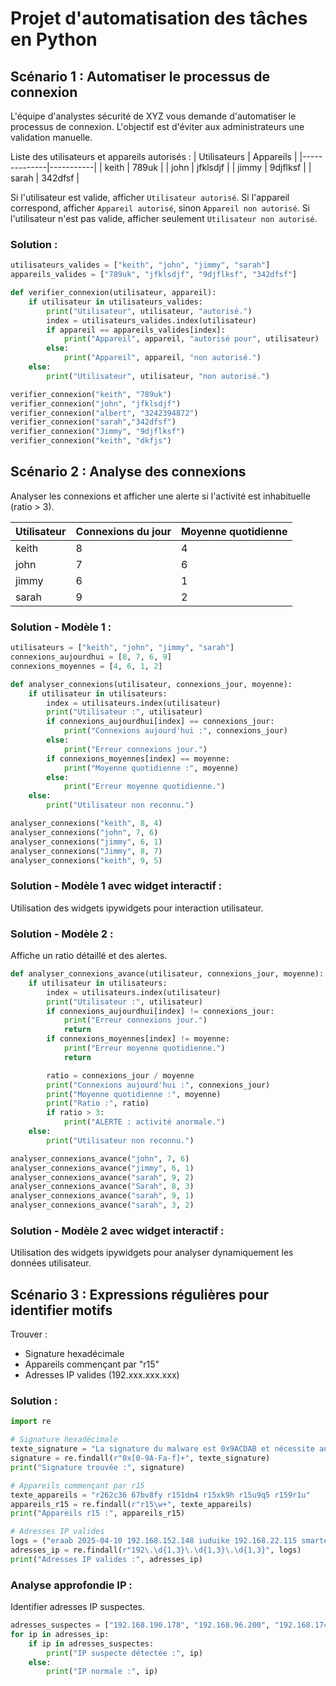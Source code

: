 # Projet d'automatisation des tâches en Python

## Scénario 1 : Automatiser le processus de connexion

L'équipe d'analystes sécurité de XYZ vous demande d'automatiser le processus de connexion. L'objectif est d'éviter aux administrateurs une validation manuelle.

Liste des utilisateurs et appareils autorisés :
| Utilisateurs | Appareils |
|--------------|-----------|
| keith        | 789uk     |
| john         | jfklsdjf  |
| jimmy        | 9djflksf  |
| sarah        | 342dfsf   |

Si l'utilisateur est valide, afficher `Utilisateur autorisé`. Si l'appareil correspond, afficher `Appareil autorisé`, sinon `Appareil non autorisé`. Si l'utilisateur n'est pas valide, afficher seulement `Utilisateur non autorisé`.

### Solution :
```python
utilisateurs_valides = ["keith", "john", "jimmy", "sarah"]
appareils_valides = ["789uk", "jfklsdjf", "9djflksf", "342dfsf"]

def verifier_connexion(utilisateur, appareil):
    if utilisateur in utilisateurs_valides:
        print("Utilisateur", utilisateur, "autorisé.")
        index = utilisateurs_valides.index(utilisateur)
        if appareil == appareils_valides[index]:
            print("Appareil", appareil, "autorisé pour", utilisateur)
        else:
            print("Appareil", appareil, "non autorisé.")
    else:
        print("Utilisateur", utilisateur, "non autorisé.")

verifier_connexion("keith", "789uk")
verifier_connexion("john", "jfklsdjf")
verifier_connexion("albert", "3242394872")
verifier_connexion("sarah","342dfsf")
verifier_connexion("Jimmy", "9djflksf")
verifier_connexion("keith", "dkfjs")
```

## Scénario 2 : Analyse des connexions

Analyser les connexions et afficher une alerte si l'activité est inhabituelle (ratio > 3).

| Utilisateur | Connexions du jour | Moyenne quotidienne |
|-------------|--------------------|---------------------|
| keith       | 8                  | 4                   |
| john        | 7                  | 6                   |
| jimmy       | 6                  | 1                   |
| sarah       | 9                  | 2                   |

### Solution - Modèle 1 :
```python
utilisateurs = ["keith", "john", "jimmy", "sarah"]
connexions_aujourdhui = [8, 7, 6, 9]
connexions_moyennes = [4, 6, 1, 2]

def analyser_connexions(utilisateur, connexions_jour, moyenne):
    if utilisateur in utilisateurs:
        index = utilisateurs.index(utilisateur)
        print("Utilisateur :", utilisateur)
        if connexions_aujourdhui[index] == connexions_jour:
            print("Connexions aujourd'hui :", connexions_jour)
        else:
            print("Erreur connexions jour.")
        if connexions_moyennes[index] == moyenne:
            print("Moyenne quotidienne :", moyenne)
        else:
            print("Erreur moyenne quotidienne.")
    else:
        print("Utilisateur non reconnu.")

analyser_connexions("keith", 8, 4)
analyser_connexions("john", 7, 6)
analyser_connexions("jimmy", 6, 1)
analyser_connexions("Jimmy", 8, 7)
analyser_connexions("keith", 9, 5)
```

### Solution - Modèle 1 avec widget interactif :
Utilisation des widgets ipywidgets pour interaction utilisateur.

### Solution - Modèle 2 :
Affiche un ratio détaillé et des alertes.

```python
def analyser_connexions_avance(utilisateur, connexions_jour, moyenne):
    if utilisateur in utilisateurs:
        index = utilisateurs.index(utilisateur)
        print("Utilisateur :", utilisateur)
        if connexions_aujourdhui[index] != connexions_jour:
            print("Erreur connexions jour.")
            return
        if connexions_moyennes[index] != moyenne:
            print("Erreur moyenne quotidienne.")
            return

        ratio = connexions_jour / moyenne
        print("Connexions aujourd'hui :", connexions_jour)
        print("Moyenne quotidienne :", moyenne)
        print("Ratio :", ratio)
        if ratio > 3:
            print("ALERTE : activité anormale.")
    else:
        print("Utilisateur non reconnu.")

analyser_connexions_avance("john", 7, 6)
analyser_connexions_avance("jimmy", 6, 1)
analyser_connexions_avance("sarah", 9, 2)
analyser_connexions_avance("Sarah", 8, 3)
analyser_connexions_avance("sarah", 9, 1)
analyser_connexions_avance("sarah", 3, 2)
```

### Solution - Modèle 2 avec widget interactif :
Utilisation des widgets ipywidgets pour analyser dynamiquement les données utilisateur.

## Scénario 3 : Expressions régulières pour identifier motifs

Trouver :
- Signature hexadécimale
- Appareils commençant par "r15"
- Adresses IP valides (192.xxx.xxx.xxx)

### Solution :
```python
import re

# Signature hexadécimale
texte_signature = "La signature du malware est 0x9ACDAB et nécessite analyse."
signature = re.findall(r"0x[0-9A-Fa-f]+", texte_signature)
print("Signature trouvée :", signature)

# Appareils commençant par r15
texte_appareils = "r262c36 67bv8fy r151dm4 r15xk9h r15u9q5 r159r1u"
appareils_r15 = re.findall(r"r15\w+", texte_appareils)
print("Appareils r15 :", appareils_r15)

# Adresses IP valides
logs = ("eraab 2025-04-10 192.168.152.148 iuduike 192.168.22.115 smartell 192.168.190.178")
adresses_ip = re.findall(r"192\.\d{1,3}\.\d{1,3}\.\d{1,3}", logs)
print("Adresses IP valides :", adresses_ip)
```

### Analyse approfondie IP :
Identifier adresses IP suspectes.

```python
adresses_suspectes = ["192.168.190.178", "192.168.96.200", "192.168.174.117", "192.168.168.144"]
for ip in adresses_ip:
    if ip in adresses_suspectes:
        print("IP suspecte détectée :", ip)
    else:
        print("IP normale :", ip)
```